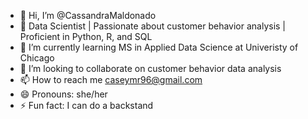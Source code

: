 - 👋 Hi, I’m @CassandraMaldonado
- 👀 Data Scientist | Passionate about customer behavior analysis | Proficient in Python, R, and SQL
- 🌱 I’m currently learning MS in Applied Data Science at Univeristy of Chicago
- 💞️ I’m looking to collaborate on customer behavior data analysis
- 📫 How to reach me caseymr96@gmail.com
- 😄 Pronouns: she/her
- ⚡ Fun fact: I can do a backstand

<!---
CassandraMaldonado/CassandraMaldonado is a ✨ special ✨ repository because its `README.md` (this file) appears on your GitHub profile.
You can click the Preview link to take a look at your changes.
--->
